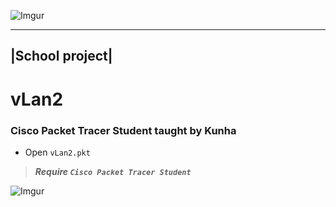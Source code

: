 ![Imgur](http://i.imgur.com/j8UmZoJ.jpg)

----------------
|School project| 
----------------

# vLan2

### Cisco Packet Tracer Student taught by Kunha </n>

* Open `vLan2.pkt`</n>

>***Require `Cisco Packet Tracer Student`***

![Imgur](http://i.imgur.com/z9yRvX2.png?1)
